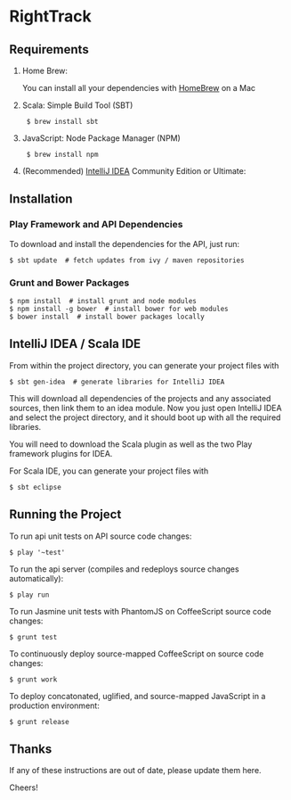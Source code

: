 # RightTrack

## Requirements

1. Home Brew:

    You can install all your dependencies with [HomeBrew](http://mxcl.github.io/homebrew/) on a Mac

2. Scala: Simple Build Tool (SBT)

        $ brew install sbt

3. JavaScript: Node Package Manager (NPM)

        $ brew install npm

4. (Recommended) [IntelliJ IDEA](http://www.jetbrains.com/idea/download/) Community Edition or Ultimate:


## Installation

### Play Framework and API Dependencies

To download and install the dependencies for the API, just run:

    $ sbt update  # fetch updates from ivy / maven repositories

### Grunt and Bower Packages

    $ npm install  # install grunt and node modules
    $ npm install -g bower  # install bower for web modules
    $ bower install  # install bower packages locally

## IntelliJ IDEA / Scala IDE

From within the project directory, you can generate your project files with

    $ sbt gen-idea  # generate libraries for IntelliJ IDEA

This will download all dependencies of the projects and any associated sources, then link them to an idea module.
Now you just open IntelliJ IDEA and select the project directory, and it should boot up with all the required libraries.

You will need to download the Scala plugin as well as the two Play framework plugins for IDEA.

For Scala IDE, you can generate your project files with

    $ sbt eclipse


##  Running the Project

To run api unit tests on API source code changes:

    $ play '~test'

To run the api server (compiles and redeploys source changes automatically):

    $ play run

To run Jasmine unit tests with PhantomJS on CoffeeScript source code changes:

    $ grunt test

To continuously deploy source-mapped CoffeeScript on source code changes:

    $ grunt work

To deploy concatonated, uglified, and source-mapped JavaScript in a production environment:

    $ grunt release


## Thanks

If any of these instructions are out of date, please update them here.

Cheers!